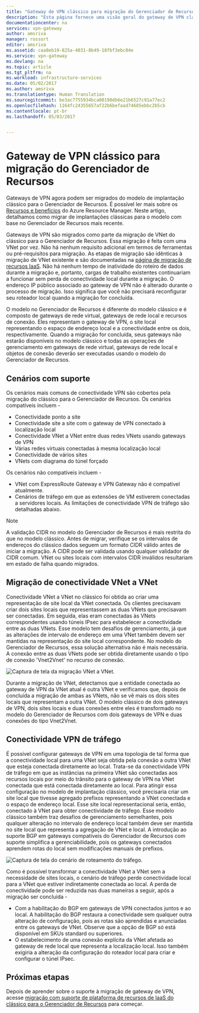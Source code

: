```yaml
---
title: "Gateway de VPN clássico para migração do Gerenciador de Recursos | Microsoft Docs"
description: "Esta página fornece uma visão geral do gateway de VPN clássico para migração do Gerenciador de Recursos."
documentationcenter: na
services: vpn-gateway
author: amsriva
manager: rossort
editor: amsriva
ms.assetid: caa8eb19-825a-4031-8b49-18fbf3ebc04e
ms.service: vpn-gateway
ms.devlang: na
ms.topic: article
ms.tgt_pltfrm: na
ms.workload: infrastructure-services
ms.date: 05/02/2017
ms.author: amsriva
ms.translationtype: Human Translation
ms.sourcegitcommit: be3ac7755934bca00190db6e21b6527c91a77ec2
ms.openlocfilehash: 1164fc24355657af22b6befaad74685ebbc2b5cb
ms.contentlocale: pt-br
ms.lasthandoff: 05/03/2017


---
```

# <a name="vpn-gateway-classic-to-resource-manager-migration"></a>Gateway de VPN clássico para migração do Gerenciador de Recursos
Gateways de VPN agora podem ser migrados do modelo de implantação clássico para o Gerenciador de Recursos. É possível ler mais sobre os [Recursos e benefícios](../azure-resource-manager/resource-group-overview.md) do Azure Resource Manager. Neste artigo, detalhamos como migrar de implantações clássicas para o modelo com base no Gerenciador de Recursos mais recente. 

Gateways de VPN são migrados como parte da migração de VNet do clássico para o Gerenciador de Recursos. Essa migração é feita com uma VNet por vez. Não há nenhum requisito adicional em termos de ferramentas ou pré-requisitos para migração. As etapas de migração são idênticas à migração de VNet existente e são documentadas na [página de migração de recursos IaaS](../virtual-machines/windows/migration-classic-resource-manager-ps.md). Não há nenhum tempo de inatividade do roteiro de dados durante a migração e, portanto, cargas de trabalho existentes continuariam a funcionar sem perda de conectividade local durante a migração. O endereço IP público associado ao gateway de VPN não é alterado durante o processo de migração. Isso significa que você não precisará reconfigurar seu roteador local quando a migração for concluída.  

O modelo no Gerenciador de Recursos é diferente do modelo clássico e é composto de gateways de rede virtual, gateways de rede local e recursos de conexão. Eles representam o gateway de VPN, o site local representando o espaço de endereço local e a conectividade entre os dois, respectivamente. Quando a migração for concluída, seus gateways não estarão disponíveis no modelo clássico e todas as operações de gerenciamento em gateways de rede virtual, gateways de rede local e objetos de conexão deverão ser executadas usando o modelo do Gerenciador de Recursos.

## <a name="supported-scenarios"></a>Cenários com suporte
Os cenários mais comuns de conectividade VPN são cobertos pela migração do clássico para o Gerenciador de Recursos. Os cenários compatíveis incluem -

* Conectividade ponto a site
* Conectividade site a site com o gateway de VPN conectado à localização local
* Conectividade VNet a VNet entre duas redes VNets usando gateways de VPN
* Várias redes virtuais conectadas à mesma localização local
* Conectividade de vários sites
* VNets com diagrama do túnel forçado

Os cenários não compatíveis incluem -  

* VNet com ExpressRoute Gateway e VPN Gateway não é compatível atualmente.
* Cenários de tráfego em que as extensões de VM estiverem conectadas a servidores locais. As limitações de conectividade VPN de tráfego são detalhadas abaixo.

> [!NOTE]
> A validação CIDR no modelo do Gerenciador de Recursos é mais restrita do que no modelo clássico. Antes de migrar, verifique se os intervalos de endereços do clássico dados seguem um formato CIDR válido antes de iniciar a migração. A CIDR pode ser validada usando qualquer validador de CIDR comum. VNet ou sites locais com intervalos CIDR inválidos resultariam em estado de falha quando migrados.
> 
> 

## <a name="vnet-to-vnet-connectivity-migration"></a>Migração de conectividade VNet a VNet
Conectividade VNet a VNet no clássico foi obtida ao criar uma representação de site local da VNet conectada. Os clientes precisavam criar dois sites locais que representassem as duas VNets que precisavam ser conectadas. Em seguida, elas eram conectadas às VNets correspondentes usando túneis IPsec para estabelecer a conectividade entre as duas VNets. Esse modelo tem desafios de gerenciamento, já que as alterações de intervalo de endereço em uma VNet também devem ser mantidas na representação do site local correspondente. No modelo do Gerenciador de Recursos, essa solução alternativa não é mais necessária. A conexão entre as duas VNets pode ser obtida diretamente usando o tipo de conexão 'Vnet2Vnet' no recurso de conexão. 

![Captura de tela da migração VNet a VNet.](./media/vpn-gateway-migration/migration1.png)

Durante a migração de VNet, detectamos que a entidade conectada ao gateway de VPN da VNet atual é outra VNet e verificamos que, depois de concluída a migração de ambas as VNets, não se vê mais os dois sites locais que representam a outra VNet. O modelo clássico de dois gateways de VPN, dois sites locais e duas conexões entre eles é transformado no modelo do Gerenciador de Recursos com dois gateways de VPN e duas conexões do tipo Vnet2Vnet.

## <a name="transit-vpn-connectivity"></a>Conectividade VPN de tráfego
É possível configurar gateways de VPN em uma topologia de tal forma que a conectividade local para uma VNet seja obtida pela conexão a outra VNet que esteja conectada diretamente ao local. Trata-se da conectividade VPN de tráfego em que as instâncias na primeira VNet são conectadas aos recursos locais por meio do trânsito para o gateway de VPN na VNet conectada que está conectada diretamente ao local. Para atingir essa configuração no modelo de implantação clássico, você precisaria criar um site local que tivesse agregado prefixos representando a VNet conectada e o espaço de endereço local. Esse site local representacional seria, então, conectado à VNet para obter conectividade de tráfego. Esse modelo clássico também traz desafios de gerenciamento semelhantes, pois qualquer alteração no intervalo de endereço local também deve ser mantida no site local que representa a agregação de VNet e local. A introdução ao suporte BGP em gateways compatíveis do Gerenciador de Recursos com suporte simplifica a gerenciabilidade, pois os gateways conectados aprendem rotas do local sem modificações manuais de prefixos.

![Captura de tela do cenário de roteamento do tráfego.](./media/vpn-gateway-migration/migration2.png)

Como é possível transformar a conectividade VNet a VNet sem a necessidade de sites locais, o cenário de tráfego perde conectividade local para a VNet que estiver indiretamente conectada ao local. A perda de conectividade pode ser reduzida nas duas maneiras a seguir, após a migração ser concluída - 

* Com a habilitação do BGP em gateways de VPN conectados juntos e ao local. A habilitação do BGP restaura a conectividade sem qualquer outra alteração de configuração, pois as rotas são aprendidas e anunciadas entre os gateways de VNet. Observe que a opção de BGP só está disponível em SKUs standard ou superiores.
* O estabelecimento de uma conexão explícita da VNet afetada ao gateway de rede local que representa a localização local. Isso também exigiria a alteração da configuração do roteador local para criar e configurar o túnel IPsec.

## <a name="next-steps"></a>Próximas etapas
Depois de aprender sobre o suporte à migração de gateway de VPN, acesse [migração com suporte de plataforma de recursos de IaaS do clássico para o Gerenciador de Recursos](../virtual-machines/windows/migration-classic-resource-manager-ps.md) para começar.


